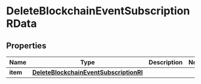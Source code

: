 

# DeleteBlockchainEventSubscriptionRData


## Properties

| Name | Type | Description | Notes |
|------------ | ------------- | ------------- | -------------|
|**item** | [**DeleteBlockchainEventSubscriptionRI**](DeleteBlockchainEventSubscriptionRI.md) |  |  |



